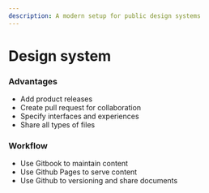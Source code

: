 ```yaml
---
description: A modern setup for public design systems
---
```


# Design system

### Advantages

* Add product releases
* Create pull request for collaboration
* Specify interfaces and experiences
* Share all types of files

### Workflow

* Use Gitbook to maintain content
* Use Github Pages to serve content
* Use Github to versioning and share documents

### 

